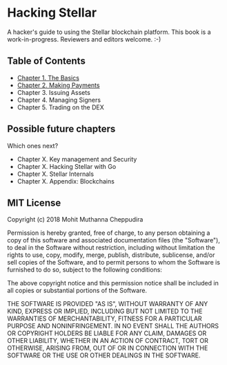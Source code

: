 # Hacking Stellar

A hacker's guide to using the Stellar blockchain platform. This book is a work-in-progress. Reviewers and editors welcome. :-)

## Table of Contents

* [Chapter 1. The Basics](https://github.com/0xfe/hacking-stellar/blob/master/1-launch.md)
* [Chapter 2. Making Payments](https://github.com/0xfe/hacking-stellar/blob/master/1-payments.md)
* Chapter 3. Issuing Assets
* Chapter 4. Managing Signers
* Chapter 5. Trading on the DEX

## Possible future chapters

Which ones next?

* Chapter X. Key management and Security
* Chapter X. Hacking Stellar with Go
* Chapter X. Stellar Internals
* Chapter X. Appendix: Blockchains

## MIT License

Copyright (c) 2018 Mohit Muthanna Cheppudira

Permission is hereby granted, free of charge, to any person obtaining a copy
of this software and associated documentation files (the "Software"), to deal
in the Software without restriction, including without limitation the rights
to use, copy, modify, merge, publish, distribute, sublicense, and/or sell
copies of the Software, and to permit persons to whom the Software is
furnished to do so, subject to the following conditions:

The above copyright notice and this permission notice shall be included in all
copies or substantial portions of the Software.

THE SOFTWARE IS PROVIDED "AS IS", WITHOUT WARRANTY OF ANY KIND, EXPRESS OR
IMPLIED, INCLUDING BUT NOT LIMITED TO THE WARRANTIES OF MERCHANTABILITY,
FITNESS FOR A PARTICULAR PURPOSE AND NONINFRINGEMENT. IN NO EVENT SHALL THE
AUTHORS OR COPYRIGHT HOLDERS BE LIABLE FOR ANY CLAIM, DAMAGES OR OTHER
LIABILITY, WHETHER IN AN ACTION OF CONTRACT, TORT OR OTHERWISE, ARISING FROM,
OUT OF OR IN CONNECTION WITH THE SOFTWARE OR THE USE OR OTHER DEALINGS IN THE
SOFTWARE.





